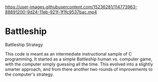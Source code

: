 
https://user-images.githubusercontent.com/15236281/114773963-88891200-9d24-11eb-921f-1f1fc9537bac.mp4

# Battleship
Battleship Strategy

This code is meant as an intermediate instructional sample of C programming.  It started as a simple Battleship human vs. computer
game, with the computer simply guessing all the time.   This evolved into a slightly smarter approach, and from there another two
rounds of improvements to the computer's strategy.

